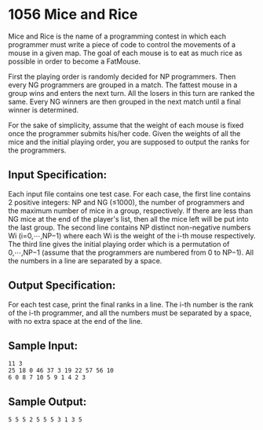 # 1056 Mice and Rice
Mice and Rice is the name of a programming contest in which each programmer must write a piece of code to control the movements of a mouse in a given map. The goal of each mouse is to eat as much rice as possible in order to become a FatMouse.

First the playing order is randomly decided for NP programmers. Then every NG programmers are grouped in a match. The fattest mouse in a group wins and enters the next turn. All the losers in this turn are ranked the same. Every NG winners are then grouped in the next match until a final winner is determined.

For the sake of simplicity, assume that the weight of each mouse is fixed once the programmer submits his/her code. Given the weights of all the mice and the initial playing order, you are supposed to output the ranks for the programmers.

## Input Specification:
Each input file contains one test case. For each case, the first line contains 2 positive integers: NP and NG (≤1000), the number of programmers and the maximum number of mice in a group, respectively. If there are less than NG mice at the end of the player's list, then all the mice left will be put into the last group. The second line contains NP distinct non-negative numbers Wi (i=0,⋯,NP−1) where each Wi is the weight of the i-th mouse respectively. The third line gives the initial playing order which is a permutation of 0,⋯,NP−1 (assume that the programmers are numbered from 0 to NP−1). All the numbers in a line are separated by a space.

## Output Specification:
For each test case, print the final ranks in a line. The i-th number is the rank of the i-th programmer, and all the numbers must be separated by a space, with no extra space at the end of the line.

## Sample Input:
    11 3
    25 18 0 46 37 3 19 22 57 56 10
    6 0 8 7 10 5 9 1 4 2 3

## Sample Output:
    5 5 5 2 5 5 5 3 1 3 5